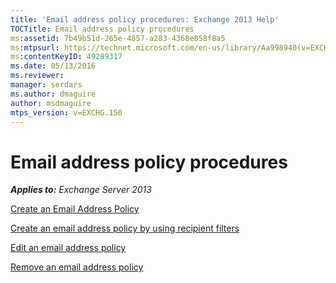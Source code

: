 ```yaml
---
title: 'Email address policy procedures: Exchange 2013 Help'
TOCTitle: Email address policy procedures
ms:assetid: 7b49b51d-265e-4857-a283-4368e858f8a5
ms:mtpsurl: https://technet.microsoft.com/en-us/library/Aa998940(v=EXCHG.150)
ms:contentKeyID: 49289317
ms.date: 05/13/2016
ms.reviewer: 
manager: serdars
ms.author: dmaguire
author: msdmaguire
mtps_version: v=EXCHG.150
---
```


# Email address policy procedures

_**Applies to:** Exchange Server 2013_

[Create an Email Address Policy](create-an-email-address-policy-exchange-2013-help.md)

[Create an email address policy by using recipient filters](create-an-email-address-policy-by-using-recipient-filters-exchange-2013-help.md)

[Edit an email address policy](edit-an-email-address-policy-exchange-2013-help.md)

[Remove an email address policy](remove-an-email-address-policy-exchange-2013-help.md)
